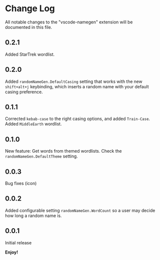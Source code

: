 # Change Log

All notable changes to the "vscode-namegen" extension will be documented in this file.

## 0.2.1

Added StarTrek wordlist.

## 0.2.0

Added `randomNameGen.DefaultCasing` setting that works with the new `shift+alt+j` keybinding, which inserts a random name with your default casing preference.

## 0.1.1

Corrected `kebab-case` to the right casing options, and added `Train-Case`. Added `MiddleEarth` wordlist.

## 0.1.0

New feature: Get words from themed wordlists. Check the `randomNameGen.DefaultTheme` setting.

## 0.0.3

Bug fixes (icon)

## 0.0.2

Added configurable setting `randomNameGen.WordCount` so a user may decide how long a random name is.

## 0.0.1

Initial release

**Enjoy!**
